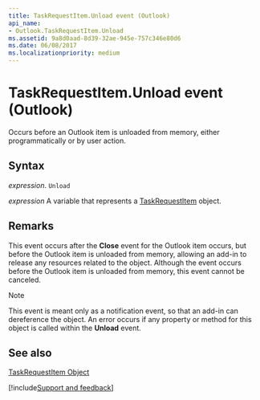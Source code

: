 ```yaml
---
title: TaskRequestItem.Unload event (Outlook)
api_name:
- Outlook.TaskRequestItem.Unload
ms.assetid: 9a8d0aad-8d39-32ae-945e-757c346e80d6
ms.date: 06/08/2017
ms.localizationpriority: medium
---
```



# TaskRequestItem.Unload event (Outlook)

Occurs before an Outlook item is unloaded from memory, either programmatically or by user action. 


## Syntax

_expression_. `Unload`

_expression_ A variable that represents a [TaskRequestItem](Outlook.TaskRequestItem.md) object.


## Remarks

This event occurs after the **Close** event for the Outlook item occurs, but before the Outlook item is unloaded from memory, allowing an add-in to release any resources related to the object. Although the event occurs before the Outlook item is unloaded from memory, this event cannot be canceled.


> [!NOTE] 
> This event is meant only as a notification event, so that an add-in can dereference the object. An error occurs if any property or method for this object is called within the **Unload** event.


## See also


[TaskRequestItem Object](Outlook.TaskRequestItem.md)

[!include[Support and feedback](~/includes/feedback-boilerplate.md)]